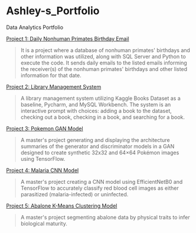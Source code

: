 # Ashley-s_Portfolio
Data Analytics Portfolio

[Project 1: Daily Nonhuman Primates Birthday Email](https://github.com/Ashley-Gooch/Ashley-s_Portfolio/blob/main/Improved%20NHP%20Birthday%20Code.txt)
>It is a project where a database of nonhuman primates' birthdays and other information was utilized, along with SQL Server and Python to execute the code. It sends daily emails to the listed emails informing the receiver(s) of the nonhuman primates' birthdays and other listed information for that date.

[Project 2: Library Management System](https://github.com/Ashley-Gooch/Ashley-s_Portfolio/blob/main/Library.py)
>A library management system utilizing Kaggle Books Dataset as a baseline, Pycharm, and MySQL Workbench. The system is an interactive prompt with choices: adding a book to the dataset, checking out a book, checking in a book, and searching for a book.

[Project 3: Pokemon GAN Model](https://github.com/Ashley-Gooch/Ashley-s_Portfolio/blob/main/Pokemon%20GAN)
>A master's project generating and displaying the architecture summaries of the generator and discriminator models in a GAN designed to create synthetic 32x32 and 64×64 Pokémon images using TensorFlow.

[Project 4: Malaria CNN Model](https://github.com/Ashley-Gooch/Ashley-s_Portfolio/blob/main/Malaria%20CNN%20Model)
>A master's project creating a CNN model using EfficientNetB0 and TensorFlow to accurately classify red blood cell images as either parasitized (malaria-infected) or uninfected.

[Project 5: Abalone K-Means Clustering Model](https://github.com/Ashley-Gooch/Ashley-s_Portfolio/blob/main/K-Means%20Clustering)
> A master's project segmenting abalone data by physical traits to infer biological maturity.
